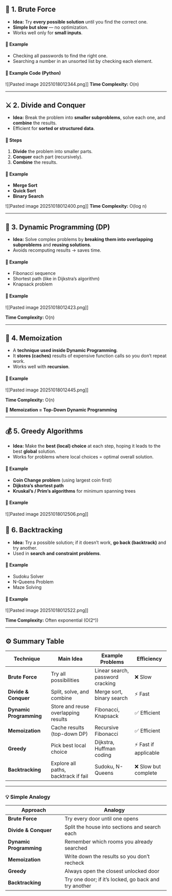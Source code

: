 ## 🧠 1. **Brute Force**

- **Idea:** Try **every possible solution** until you find the correct one.
- **Simple but slow** — no optimization.
- Works well only for **small inputs**.

#### 🔹 Example

- Checking all passwords to find the right one.
- Searching a number in an unsorted list by checking each element.

#### 🧩 Example Code (Python)
![[Pasted image 20251018012344.png]]
**Time Complexity:** O(n)

---

## ⚔️ 2. **Divide and Conquer**

- **Idea:** Break the problem into **smaller subproblems**, solve each one, and **combine** the results.
- Efficient for **sorted or structured data**.

#### 🔹 Steps

1. **Divide** the problem into smaller parts.
2. **Conquer** each part (recursively).
3. **Combine** the results.

#### 🧩 Example

- **Merge Sort**
- **Quick Sort**
- **Binary Search**

![[Pasted image 20251018012400.png]]
**Time Complexity:** O(log n)

---

## 💾 3. **Dynamic Programming (DP)**

- **Idea:** Solve complex problems by **breaking them into overlapping subproblems** and **reusing solutions**.
- Avoids recomputing results → saves time.

#### 🔹 Example

- Fibonacci sequence
- Shortest path (like in Dijkstra’s algorithm)
- Knapsack problem

#### 🧩 Example
![[Pasted image 20251018012423.png]]

**Time Complexity:** O(n)

---

## 🧠 4. **Memoization**

- A **technique used inside Dynamic Programming**.
- It **stores (caches)** results of expensive function calls so you don’t repeat work.
- Works well with **recursion**.

#### 🧩 Example
![[Pasted image 20251018012445.png]]

**Time Complexity:** O(n)

📝 **Memoization = Top-Down Dynamic Programming**

---

## 💰 5. **Greedy Algorithms**

- **Idea:** Make the **best (local) choice** at each step, hoping it leads to the best **global** solution.
- Works for problems where local choices = optimal overall solution.

#### 🔹 Example

- **Coin Change problem** (using largest coin first)
- **Dijkstra’s shortest path**
- **Kruskal’s / Prim’s algorithms** for minimum spanning trees

#### 🧩 Example
![[Pasted image 20251018012506.png]]

## 🔄 6. **Backtracking**

- **Idea:** Try a possible solution; if it doesn’t work, **go back (backtrack)** and try another.
- Used in **search and constraint problems**.

#### 🔹 Example

- Sudoku Solver
- N-Queens Problem
- Maze Solving

#### 🧩 Example
![[Pasted image 20251018012522.png]]

**Time Complexity:** Often exponential (O(2ⁿ))

---

## ⚙️ Summary Table

|Technique|Main Idea|Example Problems|Efficiency|
|---|---|---|---|
|**Brute Force**|Try all possibilities|Linear search, password cracking|❌ Slow|
|**Divide & Conquer**|Split, solve, and combine|Merge sort, binary search|⚡ Fast|
|**Dynamic Programming**|Store and reuse overlapping results|Fibonacci, Knapsack|✅ Efficient|
|**Memoization**|Cache results (top-down DP)|Recursive Fibonacci|✅ Efficient|
|**Greedy**|Pick best local choice|Dijkstra, Huffman coding|⚡ Fast if applicable|
|**Backtracking**|Explore all paths, backtrack if fail|Sudoku, N-Queens|❌ Slow but complete|

---

### 💡 Simple Analogy

|Approach|Analogy|
|---|---|
|**Brute Force**|Try every door until one opens|
|**Divide & Conquer**|Split the house into sections and search each|
|**Dynamic Programming**|Remember which rooms you already searched|
|**Memoization**|Write down the results so you don’t recheck|
|**Greedy**|Always open the closest unlocked door|
|**Backtracking**|Try one door; if it’s locked, go back and try another|
